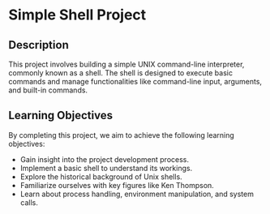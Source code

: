 # Simple Shell Project

## Description

This project involves building a simple UNIX command-line interpreter, commonly known as a shell. The shell is designed to execute basic commands and manage functionalities like command-line input, arguments, and built-in commands.

## Learning Objectives

By completing this project, we aim to achieve the following learning objectives:
- Gain insight into the project development process.
- Implement a basic shell to understand its workings.
- Explore the historical background of Unix shells.
- Familiarize ourselves with key figures like Ken Thompson.
- Learn about process handling, environment manipulation, and system calls.
